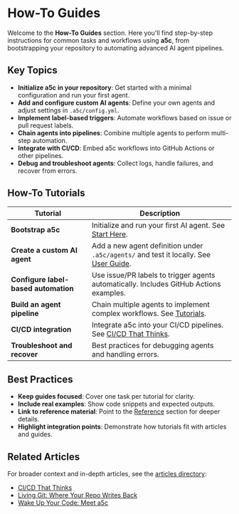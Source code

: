 # How-To Guides

Welcome to the **How-To Guides** section. Here you'll find step-by-step instructions for common tasks and workflows using **a5c**, from bootstrapping your repository to automating advanced AI agent pipelines.

## Key Topics

- **Initialize a5c in your repository**: Get started with a minimal configuration and run your first agent.
- **Add and configure custom AI agents**: Define your own agents and adjust settings in `.a5c/config.yml`.
- **Implement label-based triggers**: Automate workflows based on issue or pull request labels.
- **Chain agents into pipelines**: Combine multiple agents to perform multi-step automation.
- **Integrate with CI/CD**: Embed a5c workflows into GitHub Actions or other pipelines.
- **Debug and troubleshoot agents**: Collect logs, handle failures, and recover from errors.

## How-To Tutorials

| Tutorial                         | Description                                                                             |
|----------------------------------|-----------------------------------------------------------------------------------------|
| **Bootstrap a5c**                | Initialize and run your first AI agent. See [Start Here](start_here.md).               |
| **Create a custom AI agent**     | Add a new agent definition under `.a5c/agents/` and test it locally. See [User Guide](guide.md). |
| **Configure label-based automation** | Use issue/PR labels to trigger agents automatically. Includes GitHub Actions examples. |
| **Build an agent pipeline**      | Chain multiple agents to implement complex workflows. See [Tutorials](tutorials.md).    |
| **CI/CD integration**            | Integrate a5c into your CI/CD pipelines. See [CI/CD That Thinks](../articles/CI-CD-That-Thinks.md). |
| **Troubleshoot and recover**     | Best practices for debugging agents and handling errors.                                |

## Best Practices

- **Keep guides focused**: Cover one task per tutorial for clarity.
- **Include real examples**: Show code snippets and expected outputs.
- **Link to reference material**: Point to the [Reference](reference.md) section for deeper details.
- **Highlight integration points**: Demonstrate how tutorials fit with articles and guides.

## Related Articles

For broader context and in-depth articles, see the [articles directory](https://github.com/a5c-ai/docs/tree/main/articles):

- [CI/CD That Thinks](../articles/CI-CD-That-Thinks.md)
- [Living Git: Where Your Repo Writes Back](../articles/Living-Git_-Where-Your-Repo-Writes-Back.md)
- [Wake Up Your Code: Meet a5c](../articles/Wake-Up-Your-Code_-Meet-a5c,-the-First-Living-Repository.md)
